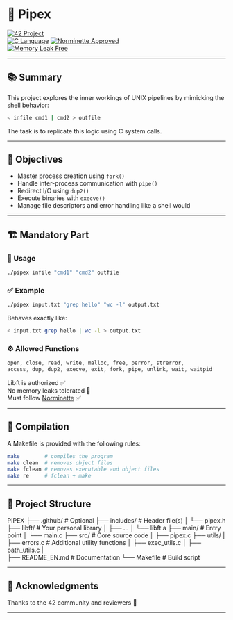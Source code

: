 # 🚀 Pipex

[![42 Project](https://img.shields.io/badge/42%20Project-Pipex-blue?style=for-the-badge&logo=42)](https://github.com/vhacman/pipex)  
[![C Language](https://img.shields.io/badge/Made%20with-C-00599C?style=for-the-badge&logo=c)](https://en.wikipedia.org/wiki/C_(programming_language))  
[![Norminette Approved](https://img.shields.io/badge/Norminette-OK-brightgreen?style=for-the-badge)](https://github.com/42School/norminette)  
[![Memory Leak Free](https://img.shields.io/badge/Leaks-Free-success?style=for-the-badge)](https://valgrind.org/)  

---

## 📚 Summary

This project explores the inner workings of UNIX pipelines by mimicking the shell behavior:

```bash
< infile cmd1 | cmd2 > outfile
```

The task is to replicate this logic using C system calls.

---

## 🧠 Objectives

- Master process creation using `fork()`
- Handle inter-process communication with `pipe()`
- Redirect I/O using `dup2()`
- Execute binaries with `execve()`
- Manage file descriptors and error handling like a shell would

---

## 🏗️ Mandatory Part

### 🧾 Usage

```bash
./pipex infile "cmd1" "cmd2" outfile
```

### ✅ Example

```bash
./pipex input.txt "grep hello" "wc -l" output.txt
```

Behaves exactly like:

```bash
< input.txt grep hello | wc -l > output.txt
```

### ⚙️ Allowed Functions

```c
open, close, read, write, malloc, free, perror, strerror,
access, dup, dup2, execve, exit, fork, pipe, unlink, wait, waitpid
```

Libft is authorized ✅  
No memory leaks tolerated 🚫  
Must follow [Norminette](https://github.com/42School/norminette) ✅  

---

## 🔧 Compilation

A Makefile is provided with the following rules:

```bash
make        # compiles the program
make clean  # removes object files
make fclean # removes executable and object files
make re     # fclean + make
```

---

## 📁 Project Structure

PIPEX
├── .github/          # Optional
├── includes/         # Header file(s)
│   └── pipex.h
├── libft/            # Your personal library
│   ├── ...
│   └── libft.a
├── main/             # Entry point
│   └── main.c
├── src/              # Core source code
│   ├── pipex.c
├── utils/ 
|   ├── errors.c  # Additional utility functions
│   ├── exec_utils.c
│   ├── path_utils.c 
|   
├── README_EN.md      # Documentation
└── Makefile          # Build script

---

## 🙌 Acknowledgments

Thanks to the 42 community and reviewers 🫡  

---